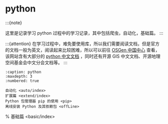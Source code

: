 # python

:::{note}

这里是记录学习 python 过程中的学习记录，其中包括爬虫，自动化，基础篇。
:::

:::{attention}
在学习过程中，难免要使用库，所以我们需要阅读文档，但是官方的文档一般为英文，阅读起来比较困难，所以可以前往 [OSGen 中国中心](https://www.osgeo.cn/) 查看，该网站含有大部分的 [python 中文文档](https://www.osgeo.cn/pythondocs.html) ，同时还有开源 GIS 中文文档、开源地理空间基金会中文分会文档等。
:::

```{toctree}
:caption: python
:maxdepth: 3
:numbered: true

自动化 <auto/index>
扩展篇 <extend/index>
Python 包管理器 pip 的使用 <pip>
离线安装 Python 及其依赖包 <offLine>
```

% 基础篇 <basic/index>
